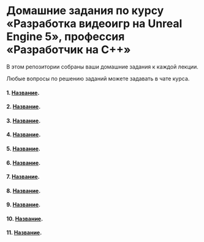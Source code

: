 # Домашние задания по курсу «Разработка видеоигр на Unreal Engine 5», профессия «Разработчик на С++»

В этом репозитории собраны ваши домашние задания к каждой лекции. 

Любые вопросы по решению заданий можете задавать в чате курса.

#### 1. [Название](01).
#### 2. [Название](02).
#### 3. [Название](03).
#### 4. [Название](04).
#### 5. [Название](05).
#### 6. [Название](06).
#### 7. [Название](07).
#### 8. [Название](08).
#### 9. [Название](09).
#### 10. [Название](10).
#### 11. [Название](11).
